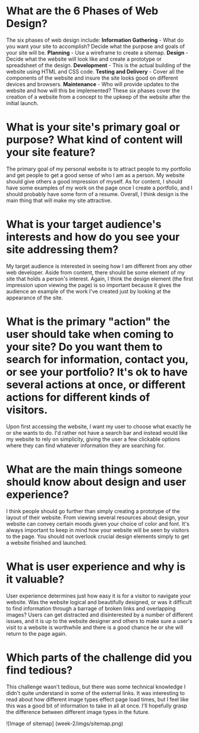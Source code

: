 # What are the 6 Phases of Web Design?

The six phases of web design include: 
**Information Gathering** - What do you want your site to accomplish? Decide what the purpose and goals of your site will be.
**Planning** - Use a wireframe to create a sitemap.
**Design** - Decide what the website will look like and create a prototype or spreadsheet of the design.
**Development** - This is the actual building of the website using HTML and CSS code.
**Testing and Delivery** - Cover all the components of the website and insure the site looks good on different devices and browsers.
**Maintenance** - Who will provide updates to the website and how will this be implemented? 
These six phases cover the creation of a website from a concept to the upkeep of the website after the initial launch. 

# What is your site's primary goal or purpose? What kind of content will your site feature?

The primary goal of my personal website is to attract people to my portfolio and get people to get a good sense of who I am as a person. My website should give others a good impression of myself. As for content, I should have some examples of my work on the page once I create a portfolio, and I should probably have some form of a resume. Overall, I think design is the main thing that will make my site attractive.

# What is your target audience's interests and how do you see your site addressing them?

My target audience is interested in seeing how I am different from any other web developer. Aside from content, there should be some element of my site that holds a person's interest. Again, I think the design element (the first impression upon viewing the page) is so important because it gives the audience an example of the work I've created just by looking at the appearance of the site.

# What is the primary "action" the user should take when coming to your site? Do you want them to search for information, contact you, or see your portfolio? It's ok to have several actions at once, or different actions for different kinds of visitors.

Upon first accessing the website, I want my user to choose what exactly he or she wants to do. I'd rather not have a search bar and instead would like my website to rely on simplicity, giving the user a few clickable options where they can find whatever information they are searching for. 

# What are the main things someone should know about design and user experience?

I think people should go further than simply creating a prototype of the layout of their website. From viewing several resources about design, your website can convey certain moods given your choice of color and font. It's always important to keep in mind how your website will be seen by visitors to the page. You should not overlook crucial design elements simply to get a website finished and launched. 

# What is user experience and why is it valuable?

User experience determines just how easy it is for a visitor to navigate your website. Was the website logical and beautifully designed, or was it difficult to find information through a barrage of broken links and overlapping images? Users can get distracted and disinterested by a number of different issues, and it is up to the website designer and others to make sure a user's visit to a website is worthwhile and there is a good chance he or she will return to the page again. 

# Which parts of the challenge did you find tedious?

This challenge wasn't tedious, but there was some technical knowledge I didn't quite understand in some of the external links. It was interesting to read about how different image types effect page load times, but I feel like this was a good bit of information to take in all at once. I'll hopefully grasp the difference between different image types in the future.

![Image of sitemap]
(week-2/imgs/sitemap.png)